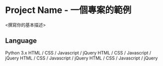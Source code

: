 # Project Name - 一個專案的範例
<撰寫你的基本描述>
## Language
Python 3.x
HTML / CSS / Javascript / jQuery
HTML / CSS / Javascript / jQuery
HTML / CSS / Javascript / jQuery
HTML / CSS / Javascript / jQuery
